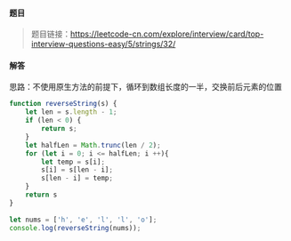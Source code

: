 #### 题目
> 题目链接：https://leetcode-cn.com/explore/interview/card/top-interview-questions-easy/5/strings/32/


#### 解答
思路：不使用原生方法的前提下，循环到数组长度的一半，交换前后元素的位置

```javascript
function reverseString(s) {
    let len = s.length - 1;
    if (len < 0) {
        return s;
    }
    let halfLen = Math.trunc(len / 2);
    for (let i = 0; i <= halfLen; i ++){
        let temp = s[i];
        s[i] = s[len - i];
        s[len - i] = temp;
    }
    return s
}
    
let nums = ['h', 'e', 'l', 'l', 'o'];
console.log(reverseString(nums));
```
